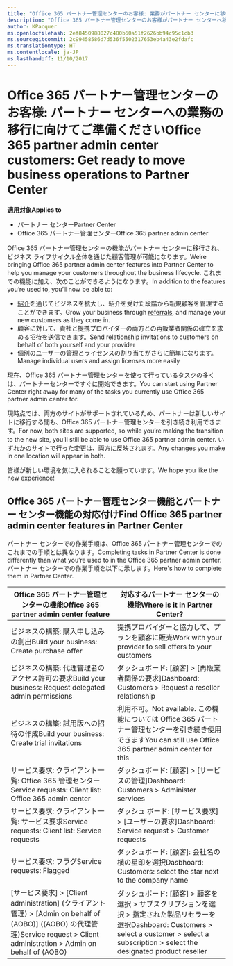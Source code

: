 ```yaml
---
title: "Office 365 パートナー管理センターのお客様: 業務がパートナー センターに移行します | パートナー センター"
description: "Office 365 パートナー管理センターのお客様がパートナー センターへ移行する際の主な考慮事項"
author: KPacquer
ms.openlocfilehash: 2ef8450988027c480b60a51f2626bb94c95c1cb3
ms.sourcegitcommit: 2c99458586d7d536f5502317653eb4a43e2fdafc
ms.translationtype: HT
ms.contentlocale: ja-JP
ms.lasthandoff: 11/10/2017
---
```

# <a name="office-365-partner-admin-center-customers-get-ready-to-move-business-operations-to-partner-center"></a><span data-ttu-id="6c1c0-103">Office 365 パートナー管理センターのお客様: パートナー センターへの業務の移行に向けてご準備ください</span><span class="sxs-lookup"><span data-stu-id="6c1c0-103">Office 365 partner admin center customers: Get ready to move business operations to Partner Center</span></span>

**<span data-ttu-id="6c1c0-104">適用対象</span><span class="sxs-lookup"><span data-stu-id="6c1c0-104">Applies to</span></span>** 

- <span data-ttu-id="6c1c0-105">パートナー センター</span><span class="sxs-lookup"><span data-stu-id="6c1c0-105">Partner Center</span></span>
- <span data-ttu-id="6c1c0-106">Office 365 パートナー管理センター</span><span class="sxs-lookup"><span data-stu-id="6c1c0-106">Office 365 partner admin center</span></span>

<span data-ttu-id="6c1c0-107">Office 365 パートナー管理センターの機能がパートナー センターに移行され、ビジネス ライフサイクル全体を通じた顧客管理が可能になります。</span><span class="sxs-lookup"><span data-stu-id="6c1c0-107">We’re bringing Office 365 partner admin center features into Partner Center to help you manage your customers throughout the business lifecycle.</span></span> <span data-ttu-id="6c1c0-108">これまでの機能に加え、次のことができるようになります。</span><span class="sxs-lookup"><span data-stu-id="6c1c0-108">In addition to the features you’re used to, you’ll now be able to:</span></span> 

*  <span data-ttu-id="6c1c0-109">[紹介](referrals.md)を通じてビジネスを拡大し、紹介を受けた段階から新規顧客を管理することができます。</span><span class="sxs-lookup"><span data-stu-id="6c1c0-109">Grow your business through [referrals](referrals.md), and manage your new customers as they come in.</span></span>
*  <span data-ttu-id="6c1c0-110">顧客に対して、貴社と提携プロバイダーの両方との再販業者関係の確立を求める招待を送信できます。</span><span class="sxs-lookup"><span data-stu-id="6c1c0-110">Send relationship invitations to customers on behalf of both yourself and your provider</span></span>
*  <span data-ttu-id="6c1c0-111">個別のユーザーの管理とライセンスの割り当てがさらに簡単になります。</span><span class="sxs-lookup"><span data-stu-id="6c1c0-111">Manage individual users and assign licenses more easily</span></span>

<span data-ttu-id="6c1c0-112">現在、Office 365 パートナー管理センターを使って行っているタスクの多くは、パートナーセンターですぐに開始できます。</span><span class="sxs-lookup"><span data-stu-id="6c1c0-112">You can start using Partner Center right away for many of the tasks you currently use Office 365 partner admin center for.</span></span> 

<span data-ttu-id="6c1c0-113">現時点では、両方のサイトがサポートされているため、パートナーは新しいサイトに移行する間も、Office 365 パートナー管理センターを引き続き利用できます。</span><span class="sxs-lookup"><span data-stu-id="6c1c0-113">For now, both sites are supported, so while you’re making the transition to the new site, you’ll still be able to use Office 365 partner admin center.</span></span> <span data-ttu-id="6c1c0-114">いずれかのサイトで行った変更は、両方に反映されます。</span><span class="sxs-lookup"><span data-stu-id="6c1c0-114">Any changes you make in one location will appear in both.</span></span>

<span data-ttu-id="6c1c0-115">皆様が新しい環境を気に入られることを願っています。</span><span class="sxs-lookup"><span data-stu-id="6c1c0-115">We hope you like the new experience!</span></span>

## <a name="find-office-365-partner-admin-center-features-in-partner-center"></a><span data-ttu-id="6c1c0-116">Office 365 パートナー管理センター機能とパートナー センター機能の対応付け</span><span class="sxs-lookup"><span data-stu-id="6c1c0-116">Find Office 365 partner admin center features in Partner Center</span></span>

<span data-ttu-id="6c1c0-117">パートナー センターでの作業手順は、Office 365 パートナー管理センターでのこれまでの手順とは異なります。</span><span class="sxs-lookup"><span data-stu-id="6c1c0-117">Completing tasks in Partner Center is done differently than what you’re used to in the Office 365 partner admin center.</span></span> <span data-ttu-id="6c1c0-118">パートナー センターでの作業手順を以下に示します。</span><span class="sxs-lookup"><span data-stu-id="6c1c0-118">Here's how to complete them in Partner Center.</span></span>

| <span data-ttu-id="6c1c0-119">Office 365 パートナー管理センターの機能</span><span class="sxs-lookup"><span data-stu-id="6c1c0-119">Office 365 partner admin center feature</span></span>                       | <span data-ttu-id="6c1c0-120">対応するパートナー センターの機能</span><span class="sxs-lookup"><span data-stu-id="6c1c0-120">Where is it in Partner Center?</span></span> | 
|   -----------------------------------------------  | -------------- |
| <span data-ttu-id="6c1c0-121">ビジネスの構築: 購入申し込みの創出</span><span class="sxs-lookup"><span data-stu-id="6c1c0-121">Build your business: Create purchase offer</span></span> | <span data-ttu-id="6c1c0-122">提携プロバイダーと協力して、プランを顧客に販売</span><span class="sxs-lookup"><span data-stu-id="6c1c0-122">Work with your provider to sell offers to your customers</span></span> |
| <span data-ttu-id="6c1c0-123">ビジネスの構築: 代理管理者のアクセス許可の要求</span><span class="sxs-lookup"><span data-stu-id="6c1c0-123">Build your business: Request delegated admin permissions</span></span> | <span data-ttu-id="6c1c0-124">ダッシュボード: [顧客] > [再販業者関係の要求]</span><span class="sxs-lookup"><span data-stu-id="6c1c0-124">Dashboard: Customers > Request a reseller relationship</span></span> |
| <span data-ttu-id="6c1c0-125">ビジネスの構築: 試用版への招待の作成</span><span class="sxs-lookup"><span data-stu-id="6c1c0-125">Build your business: Create trial invitations</span></span> | <span data-ttu-id="6c1c0-126">利用不可。</span><span class="sxs-lookup"><span data-stu-id="6c1c0-126">Not available.</span></span> <span data-ttu-id="6c1c0-127">この機能については Office 365 パートナー管理センターを引き続き使用できます</span><span class="sxs-lookup"><span data-stu-id="6c1c0-127">You can still use Office 365 partner admin center for this</span></span> |
| <span data-ttu-id="6c1c0-128">サービス要求: クライアント一覧: Office 365 管理センター</span><span class="sxs-lookup"><span data-stu-id="6c1c0-128">Service requests: Client list: Office 365 admin center</span></span> | <span data-ttu-id="6c1c0-129">ダッシュボード: [顧客] > [サービスの管理]</span><span class="sxs-lookup"><span data-stu-id="6c1c0-129">Dashboard: Customers > Administer services</span></span> |
| <span data-ttu-id="6c1c0-130">サービス要求: クライアント一覧: サービス要求</span><span class="sxs-lookup"><span data-stu-id="6c1c0-130">Service requests: Client list: Service requests</span></span> | <span data-ttu-id="6c1c0-131">ダッシュ ボード: [サービス要求] > [ユーザーの要求]</span><span class="sxs-lookup"><span data-stu-id="6c1c0-131">Dashboard: Service request > Customer requests</span></span> |
| <span data-ttu-id="6c1c0-132">サービス要求: フラグ</span><span class="sxs-lookup"><span data-stu-id="6c1c0-132">Service requests: Flagged</span></span> | <span data-ttu-id="6c1c0-133">ダッシュボード: [顧客]: 会社名の横の星印を選択</span><span class="sxs-lookup"><span data-stu-id="6c1c0-133">Dasbhoard: Customers: select the star next to the company name</span></span> |
| <span data-ttu-id="6c1c0-134">[サービス要求] > [Client administration] (クライアント管理) > [Admin on behalf of (AOBO)] ((AOBO) の代理管理)</span><span class="sxs-lookup"><span data-stu-id="6c1c0-134">Service request > Client administration > Admin on behalf of (AOBO)</span></span> | <span data-ttu-id="6c1c0-135">ダッシュボード: [顧客] > 顧客を選択 > サブスクリプションを選択 > 指定された製品リセラーを選択</span><span class="sxs-lookup"><span data-stu-id="6c1c0-135">Dashboard: Customers > select a customer > select a subscription > select the designated product reseller</span></span> |

